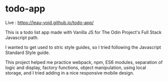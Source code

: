 # todo-app

Live : https://leau-void.github.io/todo-app/

This is a todo list app made with Vanilla JS for The Odin Project's Full Stack Javascript path.

I wanted to get used to stric style guides, so I tried following the Javascript Standard Style guide.

This project helped me practice webpack, npm, ES6 modules, separation of logic and display, factory functions, object manipulation, using local storage, and I tried adding in a nice responsive mobile design.